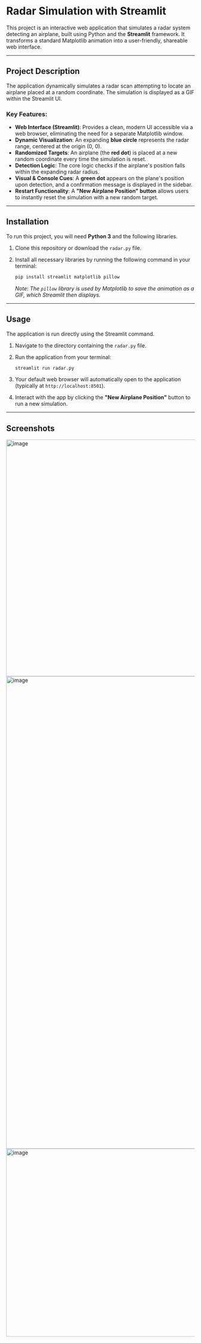 # Radar Simulation with Streamlit

This project is an interactive web application that simulates a radar system detecting an airplane, built using Python and the **Streamlit** framework. It transforms a standard Matplotlib animation into a user-friendly, shareable web interface.

---

## Project Description

The application dynamically simulates a radar scan attempting to locate an airplane placed at a random coordinate. The simulation is displayed as a GIF within the Streamlit UI.

### Key Features:

* **Web Interface (Streamlit)**: Provides a clean, modern UI accessible via a web browser, eliminating the need for a separate Matplotlib window.
* **Dynamic Visualization**: An expanding **blue circle** represents the radar range, centered at the origin (0, 0).
* **Randomized Targets**: An airplane (the **red dot**) is placed at a new random coordinate every time the simulation is reset.
* **Detection Logic**: The core logic checks if the airplane's position falls within the expanding radar radius.
* **Visual & Console Cues**: A **green dot** appears on the plane's position upon detection, and a confirmation message is displayed in the sidebar.
* **Restart Functionality**: A **"New Airplane Position" button** allows users to instantly reset the simulation with a new random target.

---

## Installation

To run this project, you will need **Python 3** and the following libraries.

1.  Clone this repository or download the `radar.py` file.
2.  Install all necessary libraries by running the following command in your terminal:

    ```bash
    pip install streamlit matplotlib pillow
    ```

    *Note: The `pillow` library is used by Matplotlib to save the animation as a GIF, which Streamlit then displays.*

---

## Usage

The application is run directly using the Streamlit command.

1.  Navigate to the directory containing the `radar.py` file.
2.  Run the application from your terminal:

    ```bash
    streamlit run radar.py
    ```
3.  Your default web browser will automatically open to the application (typically at `http://localhost:8501`).
4.  Interact with the app by clicking the **"New Airplane Position"** button to run a new simulation.

---

## Screenshots
<img width="2559" height="631" alt="image" src="https://github.com/user-attachments/assets/d138dc5a-1722-4e9a-ba89-e269caa4a2bc" />
<img width="2559" height="1259" alt="image" src="https://github.com/user-attachments/assets/a9a826ad-9e0a-4ed6-9ed0-01cf959511c0" />
<img width="2556" height="501" alt="image" src="https://github.com/user-attachments/assets/9242e7a9-1893-4393-94f1-cbfbb17c7185" />

